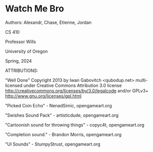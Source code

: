 # Watch Me Bro

Authors: Alexandr, Chase, Etienne, Jordan

CS 410

Professor Wills

University of Oregon

Spring, 2024

ATTRIBUTIONS:

"Well Done" Copyright 2013 by Iwan Gabovitch <qubodup.net> multi-licensed under Creative Commons Attribution 3.0 license <http://creativecommons.org/licenses/by/3.0/legalcode> and/or GPLv3+ <http://www.gnu.org/licenses/gpl.html>

"Picked Coin Echo" - NenadSimic, opengameart.org

"Swishes Sound Pack" - artisticdude, opengameart.org

"Cartoonish sound for throwing things" - copyc4t, opengameart.org

"Completion sound." - Brandon Morris, opengameart.org

"UI Sounds" - StumpyStrust, opengameart.org
